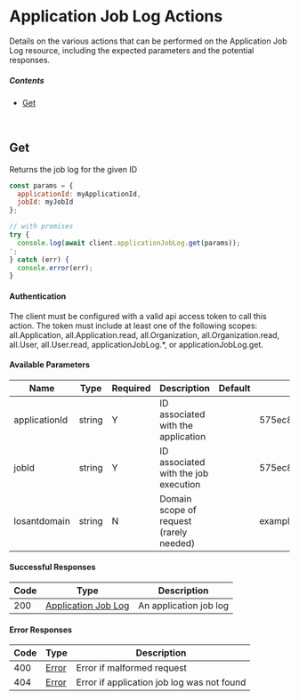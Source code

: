 # Application Job Log Actions

Details on the various actions that can be performed on the
Application Job Log resource, including the expected
parameters and the potential responses.

##### Contents

*   [Get](#get)

<br/>

## Get

Returns the job log for the given ID

```javascript
const params = {
  applicationId: myApplicationId,
  jobId: myJobId
};

// with promises
try {
  console.log(await client.applicationJobLog.get(params));
';
} catch (err) {
  console.error(err);
}
```

#### Authentication
The client must be configured with a valid api access token to call this
action. The token must include at least one of the following scopes:
all.Application, all.Application.read, all.Organization, all.Organization.read, all.User, all.User.read, applicationJobLog.*, or applicationJobLog.get.

#### Available Parameters

| Name | Type | Required | Description | Default | Example |
| ---- | ---- | -------- | ----------- | ------- | ------- |
| applicationId | string | Y | ID associated with the application |  | 575ec8687ae143cd83dc4a97 |
| jobId | string | Y | ID associated with the job execution |  | 575ec8687ae143cd83dc4a98 |
| losantdomain | string | N | Domain scope of request (rarely needed) |  | example.com |

#### Successful Responses

| Code | Type | Description |
| ---- | ---- | ----------- |
| 200 | [Application Job Log](../lib/schemas/applicationJobLog.json) | An application job log |

#### Error Responses

| Code | Type | Description |
| ---- | ---- | ----------- |
| 400 | [Error](../lib/schemas/error.json) | Error if malformed request |
| 404 | [Error](../lib/schemas/error.json) | Error if application job log was not found |
